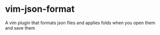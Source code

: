 # vim-json-format
A vim plugin that formats json files and applies folds when you open them and save them
